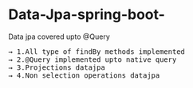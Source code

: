 # Data-Jpa-spring-boot-
Data jpa covered upto @Query
<pre>
&#8594; 1.All type of findBy methods implemented 
&#8594; 2.@Query implemented upto native query
&#8594; 3.Projections datajpa
&#8594; 4.Non selection operations datajpa
</pre>
